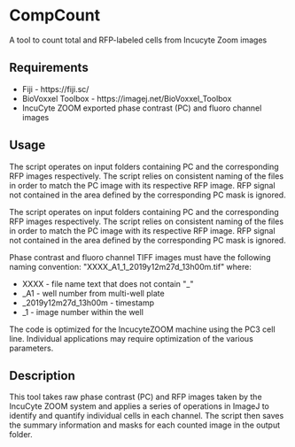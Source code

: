 # CompCount
A tool to count total and RFP-labeled cells from Incucyte Zoom images

## Requirements
<ul>
  <li>Fiji - https://fiji.sc/</li>
  <li>BioVoxxel Toolbox - https://imagej.net/BioVoxxel_Toolbox</li>
  <li>IncuCyte ZOOM exported phase contrast (PC) and fluoro channel images</li>
</ul>

## Usage
The script operates on input folders containing PC and the corresponding RFP
images respectively. The script relies on consistent naming of the files in order
to match the PC image with its respective RFP image. RFP signal not contained in 
the area defined by the corresponding PC mask is ignored.

The script operates on input folders containing PC and the corresponding RFP
images respectively. The script relies on consistent naming of the files in order
to match the PC image with its respective RFP image. RFP signal not contained in 
the area defined by the corresponding PC mask is ignored.

Phase contrast and fluoro channel TIFF images must have the following naming 
 convention: "XXXX_A1_1_2019y12m27d_13h00m.tif" 
	where:
<ul>
  <li>XXXX - file name text that does not contain "_"</li>
  <li>_A1 - well number from multi-well plate</li>
  <li>_2019y12m27d_13h00m - timestamp</li>
<li>_1 - image number within the well</li>
</ul>

The code is optimized for the IncucyteZOOM machine using the PC3 cell line.
Individual applications may require optimization of the various parameters.

## Description
This tool takes raw phase contrast (PC) and RFP images taken by the 
IncuCyte ZOOM system and applies a series of operations in ImageJ to identify 
and quantify individual cells in each channel. The script then saves the summary 
information and masks for each counted image in the output folder.

